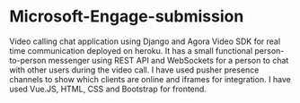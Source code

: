 # Microsoft-Engage-submission
Video calling chat application using Django and Agora Video SDK for real time communication deployed on heroku. It has a small functional person-to-person messenger using REST API and WebSockets for a person to chat with other users during the video call. I have used pusher presence channels to show which clients are online and iframes for integration. I have used Vue.JS, HTML, CSS and Bootstrap for frontend.
